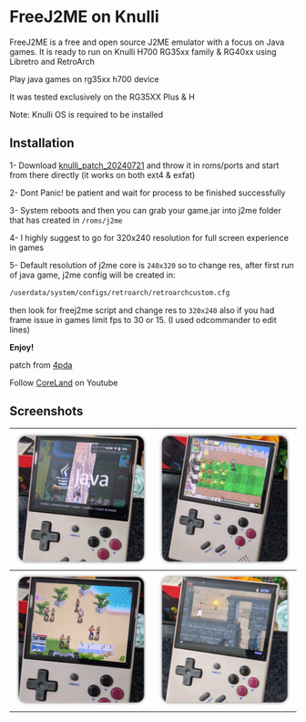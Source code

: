# FreeJ2ME on Knulli
FreeJ2ME is a free and open source J2ME emulator with a focus on Java games. It is ready to run on Knulli H700 RG35xx family & RG40xx using Libretro and RetroArch

Play java games on rg35xx h700 device

It was tested exclusively on the RG35XX Plus & H

Note: Knulli OS is required to be installed
<!-- INSTALLATION -->
## Installation

1- Download [knulli_patch_20240721](https://github.com/erfan2255/FreeJ2ME-Knulli/releases) and throw it in roms/ports and start from there directly (it works on both ext4 & exfat)

2- Dont Panic! be patient and wait for process to be finished successfully

3- System reboots and then you can grab your game.jar into j2me folder that has created in `/roms/j2me`

4- I highly suggest to go for 320x240 resolution for full screen experience in games

5- Default resolution of j2me core is `240x320` so to change res, after first run of java game, j2me config will be created in:
  ```sh
/userdata/system/configs/retroarch/retroarchcustom.cfg
  ```
 then look for freej2me script and change res to `320x240` also if you had frame issue in games limit fps to 30 or 15. (I used odcommander to edit lines)
 
<b> Enjoy! </b>

patch from [4pda](https://4pda.to/forum/index.php?showtopic=1079913&st=9580#entry131374113)

Follow [CoreLand](https://youtube.com/@coreland2) on Youtube
<!-- SCREENSHOTS -->
## Screenshots
| ![system menu](https://raw.githubusercontent.com/erfan2255/FreeJ2ME-Knulli/main/screenshots/menu.png) | ![plants vs zombie](https://raw.githubusercontent.com/erfan2255/FreeJ2ME-Knulli/main/screenshots/pvz.png) |
| -- | -- |
| ![gangstar rio](https://raw.githubusercontent.com/erfan2255/FreeJ2ME-Knulli/main/screenshots/gngr.png) | ![prince of persia classic](https://raw.githubusercontent.com/erfan2255/FreeJ2ME-Knulli/main/screenshots/pop.png) |

